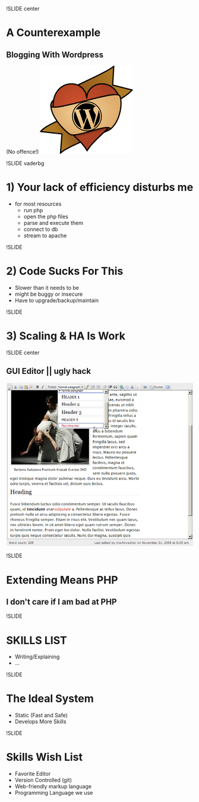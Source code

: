 !SLIDE center
# A Counterexample

## Blogging With Wordpress

(No offence!) ![heart wordpress](i-heart-wordpress.jpg)

!SLIDE vaderbg
<script>
$(".vaderbg").bind("showoff:show", function (event) {
  $('.slide').css("background-image", "url(image/counterexample/vader.png)");
});
$(".vaderbg").bind("showoff:next", function (event) {
  $('.slide').css("background-image", "");
});
$(".vaderbg").bind("showoff:prev", function (event) {
  $('.slide').css("background-image", "");
});
</script>

# 1) Your lack of efficiency disturbs me

* for most resources
  * run php
  * open the php files
  * parse and execute them
  * connect to db
  * stream to apache

!SLIDE
# 2) Code Sucks For This

* Slower than it needs to be
* might be buggy or insecure
* Have to upgrade/backup/maintain

!SLIDE
# 3) Scaling & HA Is Work

!SLIDE center
## GUI Editor || ugly hack
![wysiwyg](wysiwyg.png)

!SLIDE
# Extending Means PHP

## I don't care if I am bad at PHP

!SLIDE
# SKILLS LIST

* Writing/Explaining
* ...

!SLIDE
# The Ideal System

* Static (Fast and Safe)
* Develops More Skills

!SLIDE
# Skills Wish List

* Favorite Editor
* Version Controlled (git)
* Web-friendly markup language
* Programming Language we use
